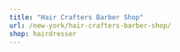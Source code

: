 ```yaml
---
title: "Hair Crafters Barber Shop"
url: /new-york/hair-crafters-barber-shop/
shop: hairdresser
---
```

